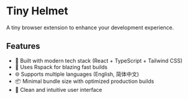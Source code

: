 # Tiny Helmet

A tiny browser extension to enhance your development experience.

## Features

- 🚀 Built with modern tech stack (React + TypeScript + Tailwind CSS)
- 🔧 Uses Rspack for blazing fast builds
- 🌐 Supports multiple languages (English, 简体中文)
- 📦 Minimal bundle size with optimized production builds
- 🎨 Clean and intuitive user interface
